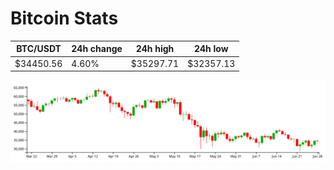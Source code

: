 # Bitcoin Stats

BTC/USDT|24h change|24h high|24h low|
|---|---|---|---|
|$34450.56|4.60%|$35297.71|$32357.13|

<img src="./chart.svg">
